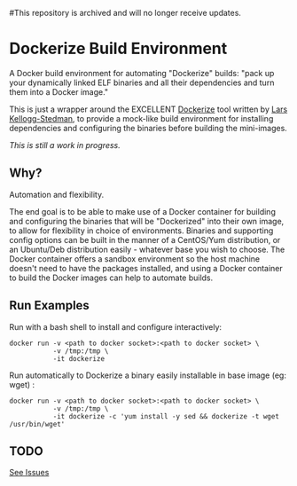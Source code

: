 #This repository is archived and will no longer receive updates.

Dockerize Build Environment
===========================


A Docker build environment for automating "Dockerize" builds: "pack up your dynamically linked ELF binaries and all their dependencies and turn them into a Docker image."

This is just a wrapper around the EXCELLENT [Dockerize](https://github.com/larsks/dockerize) tool written by [Lars Kellogg-Stedman](https://github.com/larsks), to provide a mock-like build environment for installing dependencies and configuring the binaries before building the mini-images.

*This is still a work in progress.*

## Why? ##

Automation and flexibility.

The end goal is to be able to make use of a Docker container for building and configuring the binaries that will be "Dockerized" into their own image, to allow for flexibility in choice of environments.  Binaries and supporting config options can be built in the manner of a CentOS/Yum distribution, or an Ubuntu/Deb distribution easily - whatever base you wish to choose.  The Docker container offers a sandbox environment so the host machine doesn't need to have the packages installed, and using a Docker container to build the Docker images can help to automate builds.

## Run Examples ##

Run with a bash shell to install and configure interactively: 

    docker run -v <path to docker socket>:<path to docker socket> \
               -v /tmp:/tmp \
               -it dockerize

Run automatically to Dockerize a binary easily installable in base image \(eg: wget\) :

    docker run -v <path to docker socket>:<path to docker socket> \
               -v /tmp:/tmp \
               -it dockerize -c 'yum install -y sed && dockerize -t wget /usr/bin/wget'


## TODO ##

[See Issues](https://github.com/clcollins/dockerize-build-environment/issues)




